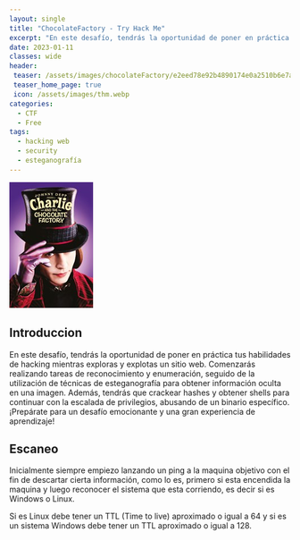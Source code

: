 ```yaml
---
layout: single
title: "ChocolateFactory - Try Hack Me"
excerpt: "En este desafío, tendrás la oportunidad de poner en práctica tus habilidades de hacking mientras exploras y explotas un sitio web. Comenzarás realizando tareas de reconocimiento y enumeración, seguido de la utilización de técnicas de esteganografía para obtener información oculta en una imagen. Además, tendrás que crackear hashes y obtener shells para continuar con la escalada de privilegios, abusando de un binario específico. ¡Prepárate para un desafío emocionante y una gran experiencia de aprendizaje!"
date: 2023-01-11
classes: wide
header:
 teaser: /assets/images/chocolateFactory/e2eed78e92b4890174e0a2510b6e7a7c.jpeg
 teaser_home_page: true
 icon: /assets/images/thm.webp
categories:
  - CTF
  - Free
tags:
  - hacking web
  - security
  - esteganografía
---
```


![](/assets/images/chocolateFactory/e2eed78e92b4890174e0a2510b6e7a7c.jpeg)

## Introduccion

En este desafío, tendrás la oportunidad de poner en práctica tus habilidades de hacking mientras exploras y explotas un sitio web. Comenzarás realizando tareas de reconocimiento y enumeración, seguido de la utilización de técnicas de esteganografía para obtener información oculta en una imagen. Además, tendrás que crackear hashes y obtener shells para continuar con la escalada de privilegios, abusando de un binario específico. ¡Prepárate para un desafío emocionante y una gran experiencia de aprendizaje!

## Escaneo

Inicialmente siempre empiezo lanzando un ping a la maquina objetivo con el fin de descartar cierta información, como lo es, primero si esta encendida la maquina y luego reconocer el sistema que esta corriendo, es decir si es Windows o Linux.

Si es Linux debe tener un TTL (Time to live) aproximado o igual a 64 y si es un sistema Windows debe tener un TTL aproximado o igual a 128.

```

```